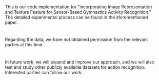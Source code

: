 #
This is our code implementation for "Incorporating Image Representation and Texture Feature for Sensor-Based Gymnastics Activity Recognition." The detailed experimental process can be found in the aforementioned paper.
#
Regarding the data, we have not obtained permission from the relevant parties at this time. 
#
In future work, we will expand and improve our approach, and we will also test and study other publicly available datasets for action recognition. Interested parties can follow our work.
